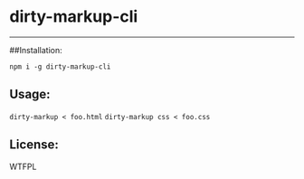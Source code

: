 # dirty-markup-cli

--------

##Installation:

`npm i -g dirty-markup-cli`

## Usage:

`dirty-markup < foo.html`
`dirty-markup css < foo.css`

## License:

WTFPL
